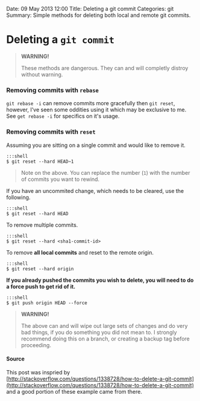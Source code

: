 Date: 09 May 2013 12:00
Title: Deleting a git commit
Categories: git
Summary: Simple methods for deleting both local and remote git commits.

# Deleting a `git commit`

> **WARNING!**
>
> These methods are dangerous. They can and will completly distroy without warning.

### Removing commits with `rebase`

`git rebase -i` can remove commits more gracefully then `git reset`, however, I've seen some oddities using it which may be exclusive to me. See `get rebase -i` for specifics on it's usage.

### Removing commits with `reset`

Assuming you are sitting on a single commit and would like to remove it.

    :::shell
    $ git reset --hard HEAD~1

> Note on the above. You can replace the number (`1`) with the number of commits you want to rewind.


If you have an uncommited change, which needs to be cleared, use the following.

    :::shell
    $ git reset --hard HEAD


To remove multiple commits.

    :::shell
    $ git reset --hard <sha1-commit-id>


To remove **all local commits** and reset to the remote origin.

    :::shell
    $ git reset --hard origin


**If you already pushed the commits you wish to delete, you will need to do a force push to get rid of it.**

    :::shell
    $ git push origin HEAD --force

> **WARNING!**
> 
> The above can and will wipe out large sets of changes and do very bad things, if you do something you did not mean to. I strongly recommend doing this on a branch, or creating a backup tag before proceeding.


#### Source

This post was inspried by [http://stackoverflow.com/questions/1338728/how-to-delete-a-git-commit](http://stackoverflow.com/questions/1338728/how-to-delete-a-git-commit) and a good portion of these example came from there.
